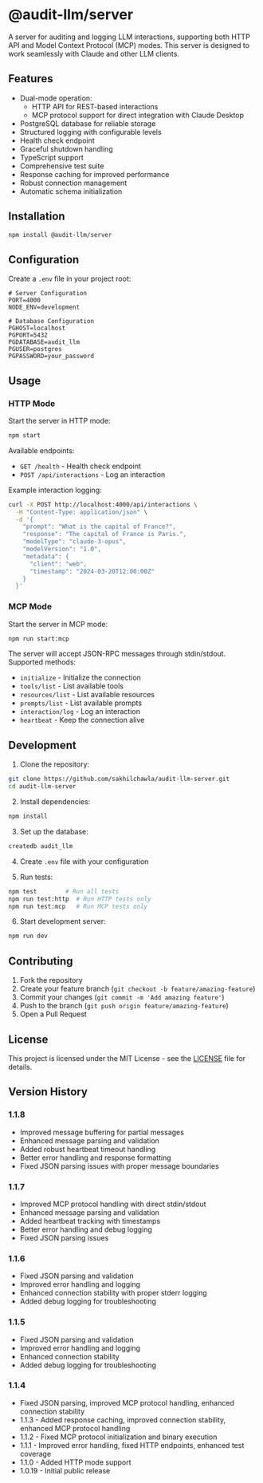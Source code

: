 # @audit-llm/server

A server for auditing and logging LLM interactions, supporting both HTTP API and Model Context Protocol (MCP) modes. This server is designed to work seamlessly with Claude and other LLM clients.

## Features

- Dual-mode operation:
  - HTTP API for REST-based interactions
  - MCP protocol support for direct integration with Claude Desktop
- PostgreSQL database for reliable storage
- Structured logging with configurable levels
- Health check endpoint
- Graceful shutdown handling
- TypeScript support
- Comprehensive test suite
- Response caching for improved performance
- Robust connection management
- Automatic schema initialization

## Installation

```bash
npm install @audit-llm/server
```

## Configuration

Create a `.env` file in your project root:

```env
# Server Configuration
PORT=4000
NODE_ENV=development

# Database Configuration
PGHOST=localhost
PGPORT=5432
PGDATABASE=audit_llm
PGUSER=postgres
PGPASSWORD=your_password
```

## Usage

### HTTP Mode

Start the server in HTTP mode:

```bash
npm start
```

Available endpoints:
- `GET /health` - Health check endpoint
- `POST /api/interactions` - Log an interaction

Example interaction logging:
```bash
curl -X POST http://localhost:4000/api/interactions \
  -H "Content-Type: application/json" \
  -d '{
    "prompt": "What is the capital of France?",
    "response": "The capital of France is Paris.",
    "modelType": "claude-3-opus",
    "modelVersion": "1.0",
    "metadata": {
      "client": "web",
      "timestamp": "2024-03-20T12:00:00Z"
    }
  }'
```

### MCP Mode

Start the server in MCP mode:

```bash
npm run start:mcp
```

The server will accept JSON-RPC messages through stdin/stdout. Supported methods:
- `initialize` - Initialize the connection
- `tools/list` - List available tools
- `resources/list` - List available resources
- `prompts/list` - List available prompts
- `interaction/log` - Log an interaction
- `heartbeat` - Keep the connection alive

## Development

1. Clone the repository:
```bash
git clone https://github.com/sakhilchawla/audit-llm-server.git
cd audit-llm-server
```

2. Install dependencies:
```bash
npm install
```

3. Set up the database:
```bash
createdb audit_llm
```

4. Create `.env` file with your configuration

5. Run tests:
```bash
npm test        # Run all tests
npm run test:http  # Run HTTP tests only
npm run test:mcp   # Run MCP tests only
```

6. Start development server:
```bash
npm run dev
```

## Contributing

1. Fork the repository
2. Create your feature branch (`git checkout -b feature/amazing-feature`)
3. Commit your changes (`git commit -m 'Add amazing feature'`)
4. Push to the branch (`git push origin feature/amazing-feature`)
5. Open a Pull Request

## License

This project is licensed under the MIT License - see the [LICENSE](LICENSE) file for details.

## Version History

### 1.1.8
- Improved message buffering for partial messages
- Enhanced message parsing and validation
- Added robust heartbeat timeout handling
- Better error handling and response formatting
- Fixed JSON parsing issues with proper message boundaries

### 1.1.7
- Improved MCP protocol handling with direct stdin/stdout
- Enhanced message parsing and validation
- Added heartbeat tracking with timestamps
- Better error handling and debug logging
- Fixed JSON parsing issues

### 1.1.6
- Fixed JSON parsing and validation
- Improved error handling and logging
- Enhanced connection stability with proper stderr logging
- Added debug logging for troubleshooting

### 1.1.5
- Fixed JSON parsing and validation
- Improved error handling and logging
- Enhanced connection stability
- Added debug logging for troubleshooting

### 1.1.4
- Fixed JSON parsing, improved MCP protocol handling, enhanced connection stability
- 1.1.3 - Added response caching, improved connection stability, enhanced MCP protocol handling
- 1.1.2 - Fixed MCP protocol initialization and binary execution
- 1.1.1 - Improved error handling, fixed HTTP endpoints, enhanced test coverage
- 1.1.0 - Added HTTP mode support
- 1.0.19 - Initial public release
